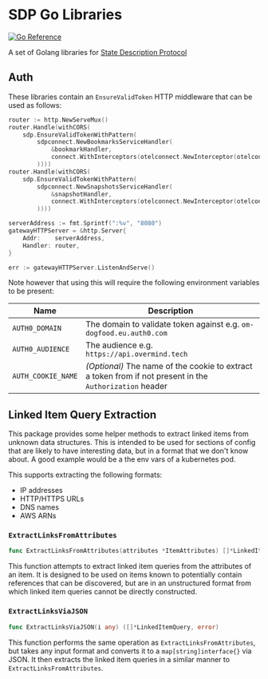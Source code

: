 # SDP Go Libraries

[![Go Reference](https://pkg.go.dev/badge/github.com/overmindtech/sdp-go.svg)](https://pkg.go.dev/github.com/overmindtech/sdp-go)

A set of Golang libraries for [State Description Protocol](https://github.com/overmindtech/sdp)

## Auth

These libraries contain an `EnsureValidToken` HTTP middleware that can be used as follows:

```go
router := http.NewServeMux()
router.Handle(withCORS(
    sdp.EnsureValidTokenWithPattern(
        sdpconnect.NewBookmarksServiceHandler(
            &bookmarkHandler,
            connect.WithInterceptors(otelconnect.NewInterceptor(otelconnect.WithTrustRemote(), otelconnect.WithoutTraceEvents())),
        ))))
router.Handle(withCORS(
    sdp.EnsureValidTokenWithPattern(
        sdpconnect.NewSnapshotsServiceHandler(
            &snapshotHandler,
            connect.WithInterceptors(otelconnect.NewInterceptor(otelconnect.WithTrustRemote(), otelconnect.WithoutTraceEvents())),
        ))))

serverAddress := fmt.Sprintf(":%v", "8080")
gatewayHTTPServer = &http.Server{
    Addr:    serverAddress,
    Handler: router,
}

err := gatewayHTTPServer.ListenAndServe()
```

Note however that using this will require the following environment variables to be present:

|Name|Description|
|----|-----------|
|`AUTH0_DOMAIN`| The domain to validate token against e.g. `om-dogfood.eu.auth0.com`|
|`AUTH0_AUDIENCE`| The audience e.g. `https://api.overmind.tech`|
|`AUTH_COOKIE_NAME`| *(Optional)* The name of the cookie to extract a token from if not present in the `Authorization` header|

## Linked Item Query Extraction

This package provides some helper methods to extract linked items from unknown data structures. This is intended to be used for sections of config that are likely to have interesting data, but in a format that we don't know about. A good example would be a the env vars of a kubernetes pod.

This supports extracting the following formats:

- IP addresses
- HTTP/HTTPS URLs
- DNS names
- AWS ARNs

### `ExtractLinksFromAttributes`

```go
func ExtractLinksFromAttributes(attributes *ItemAttributes) []*LinkedItemQuery
```

This function attempts to extract linked item queries from the attributes of an item. It is designed to be used on items known to potentially contain references that can be discovered, but are in an unstructured format from which linked item queries cannot be directly constructed.

### `ExtractLinksViaJSON`

```go
func ExtractLinksViaJSON(i any) ([]*LinkedItemQuery, error)
```

This function performs the same operation as `ExtractLinksFromAttributes`, but takes any input format and converts it to a `map[string]interface{}` via JSON. It then extracts the linked item queries in a similar manner to `ExtractLinksFromAttributes`.
